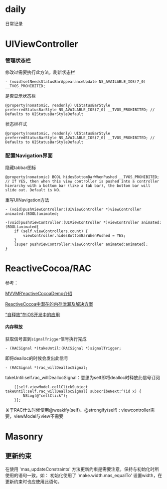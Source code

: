 # daily
日常记录

# UIViewController 
### 管理状态栏

修改过需要执行此方法，刷新状态栏
```
- (void)setNeedsStatusBarAppearanceUpdate NS_AVAILABLE_IOS(7_0) __TVOS_PROHIBITED;
```
是否显示状态栏
```
@property(nonatomic, readonly) UIStatusBarStyle preferredStatusBarStyle NS_AVAILABLE_IOS(7_0) __TVOS_PROHIBITED; // Defaults to UIStatusBarStyleDefault
```
状态栏样式
```
@property(nonatomic, readonly) UIStatusBarStyle preferredStatusBarStyle NS_AVAILABLE_IOS(7_0) __TVOS_PROHIBITED; // Defaults to UIStatusBarStyleDefault
```
### 配置Navigation界面

隐藏tabbar图标
```
@property(nonatomic) BOOL hidesBottomBarWhenPushed __TVOS_PROHIBITED; // If YES, then when this view controller is pushed into a controller hierarchy with a bottom bar (like a tab bar), the bottom bar will slide out. Default is NO.
```
重写UINavigation方法
```
- (void)pushViewController:(UIViewController *)viewController animated:(BOOL)animated;
```
```
-(void)pushViewController:(UIViewController *)viewController animated:(BOOL)animated{
	if (self.viewControllers.count) {
		viewController.hidesBottomBarWhenPushed = YES;
	}
	[super pushViewController:viewController animated:animated];
}
```


# ReactiveCocoa/RAC
参考：

[MVVMR‘eactiveCocoaDemo介绍](https://github.com/wujunyang/MVVMReactiveCocoaDemo)

[ReactiveCocoa中潜在的内存泄漏及解决方案](http://tech.meituan.com/potential-memory-leak-in-reactivecocoa.html)

[“自释放”在iOS开发中的应用](http://www.olinone.com/?p=232)

#### 内存释放

获取信号直到`signalTrigger`信号执行完成
```
- (RACSignal *)takeUntil:(RACSignal *)signalTrigger;
```

即将dealloc的时候会发出此信号
```
- (RACSignal *)rac_willDeallocSignal;
```
takeUntil:self.rac_willDeallocSignal：意思为self即将dealloc时释放此信号订阅
```
    [[self.viewModel.cellClickSubject takeUntil:self.rac_willDeallocSignal] subscribeNext:^(id x) {
        NSLog(@"cellClick");
    }];
```
关于RAC什么时候使用@weakify(self)、@strongify(self) : viewcontroller需要，viewModel与view不需要

# Masonry
## 更新约束 
在使用 'mas_updateConstraints' 方法更新约束是需要注意，保持与初始化时所使用的语句一致。如：
初始化使用了 'make.width.mas_equalTo' 设置width，在更新约束时也应使用此语句。



